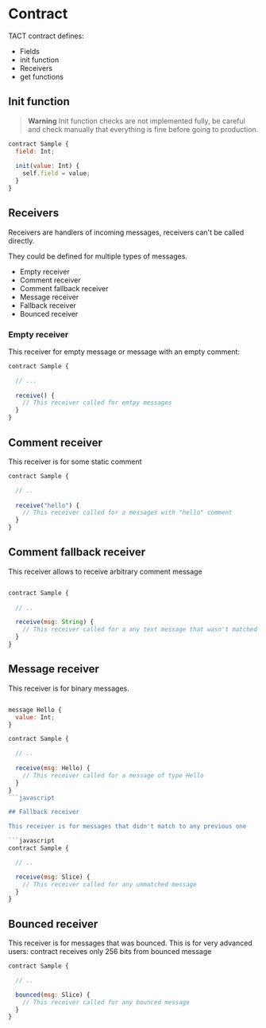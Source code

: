 # Contract

TACT contract defines:

* Fields
* init function
* Receivers
* get functions

## Init function

> **Warning**
> Init function checks are not implemented fully, be careful and check manually that everything is fine before going to production.

```javascript
contract Sample {
  field: Int;
  
  init(value: Int) {
    self.field = value;
  }
}
```

## Receivers

Receivers are handlers of incoming messages, receivers can't be called directly.

They could be defined for multiple types of messages.

* Empty receiver
* Comment receiver
* Comment fallback receiver
* Message receiver
* Fallback receiver
* Bounced receiver

### Empty receiver

This receiver for empty message or message with an empty comment:

```javascript
contract Sample {

  // ...
  
  receive() {
    // This receiver called for emtpy messages
  }
}
```

## Comment receiver

This receiver is for some static comment

```javascript
contract Sample {

  // ..
  
  receive("hello") {
    // This receiver called for a messages with "hello" comment
  }
}
```

## Comment fallback receiver

This receiver allows to receive arbitrary comment message

```javascript

contract Sample {
  
  // ..

  receive(msg: String) {
    // This receiver called for a any text message that wasn't matched by other receivers
  }
}
```



## Message receiver

This receiver is for binary messages.

```javascript

message Hello {
  value: Int;
}

contract Sample {

  // ..
  
  receive(msg: Hello) {
    // This receiver called for a message of type Hello
  }
}
```javascript

## Fallback receiver

This receiver is for messages that didn't match to any previous one

```javascript
contract Sample {

  // ..

  receive(msg: Slice) {
    // This receiver called for any unmatched message
  }
}
```

## Bounced receiver

This receiver is for messages that was bounced. This is for very advanced users: contract receives only 256 bits from bounced message

```javascript
contract Sample {

  // ..

  bounced(msg: Slice) {
    // This receiver called for any bounced message
  }
}
